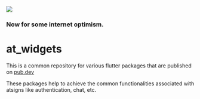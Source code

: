 <img src="https://atsign.dev/assets/img/@developersmall.png?sanitize=true">

### Now for some internet optimism.

# at_widgets
This is a common repository for various flutter packages that are published on [pub.dev](https://pub.dev/publishers/atsign.org/packages)

These packages help to achieve the common functionalities associated with atsigns like authentication, chat, etc.
